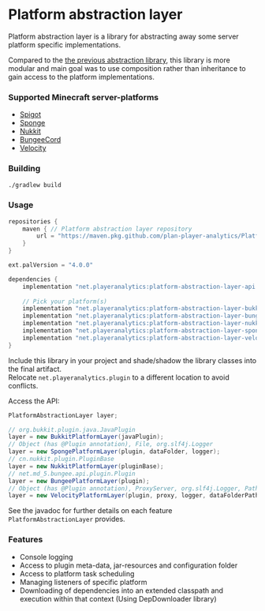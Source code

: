 # Platform abstraction layer

Platform abstraction layer is a library for abstracting away some server platform specific implementations.

Compared to the [the previous abstraction library](https://github.com/AuroraLS3/Abstract-Plugin-Framework), this library
is more modular and main goal was to use composition rather than inheritance to gain access to the platform
implementations.

### Supported Minecraft server-platforms

- [Spigot](https://www.spigotmc.org/)
- [Sponge](https://www.spongepowered.org/)
- [Nukkit](https://cloudburstmc.org/)
- [BungeeCord](https://www.spigotmc.org/wiki/bungeecord/)
- [Velocity](https://www.velocitypowered.com/)

### Building

```bash
./gradlew build
```

### Usage

```groovy
repositories {
    maven { // Platform abstraction layer repository
        url = "https://maven.pkg.github.com/plan-player-analytics/Platform-abstraction-layer"
    }
}

ext.palVersion = "4.0.0"

dependencies {
    implementation "net.playeranalytics:platform-abstraction-layer-api:$palVersion"
    
    // Pick your platform(s)
    implementation "net.playeranalytics:platform-abstraction-layer-bukkit:$palVersion"
    implementation "net.playeranalytics:platform-abstraction-layer-bungeecord:$palVersion"
    implementation "net.playeranalytics:platform-abstraction-layer-nukkit:$palVersion"
    implementation "net.playeranalytics:platform-abstraction-layer-sponge:$palVersion"
    implementation "net.playeranalytics:platform-abstraction-layer-velocity:$palVersion"
}
```

Include this library in your project and shade/shadow the library classes into the final artifact.  
Relocate `net.playeranalytics.plugin` to a different location to avoid conflicts.

Access the API:

```java
PlatformAbstractionLayer layer;

// org.bukkit.plugin.java.JavaPlugin
layer = new BukkitPlatformLayer(javaPlugin); 
// Object (has @Plugin annotation), File, org.slf4j.Logger
layer = new SpongePlatformLayer(plugin, dataFolder, logger); 
// cn.nukkit.plugin.PluginBase
layer = new NukkitPlatformLayer(pluginBase);
// net.md_5.bungee.api.plugin.Plugin
layer = new BungeePlatformLayer(plugin);
// Object (has @Plugin annotation), ProxyServer, org.slf4j.Logger, Path
layer = new VelocityPlatformLayer(plugin, proxy, logger, dataFolderPath);     
```

See the javadoc for further details on each feature `PlatformAbstractionLayer` provides.

### Features

- Console logging
- Access to plugin meta-data, jar-resources and configuration folder
- Access to platform task scheduling
- Managing listeners of specific platform
- Downloading of dependencies into an extended classpath and execution within that context (Using DepDownloader library)
